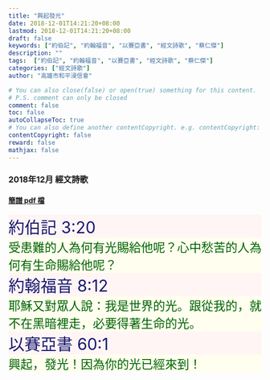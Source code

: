 ```yaml
---
title: "興起發光"
date: 2018-12-01T14:21:20+08:00
lastmod: 2018-12-01T14:21:20+08:00
draft: false
keywords: ["約伯記", "約翰福音", "以賽亞書", "經文詩歌", "蔡仁傑"]
description: ""
tags:  ["約伯記", "約翰福音", "以賽亞書", "經文詩歌", "蔡仁傑"]
categories: ["經文詩歌"]
author: "高雄市和平浸信會"

# You can also close(false) or open(true) something for this content.
# P.S. comment can only be closed
comment: false
toc: false
autoCollapseToc: true
# You can also define another contentCopyright. e.g. contentCopyright: "This is another copyright."
contentCopyright: false
reward: false
mathjax: false
---
```


### 2018年12月 經文詩歌

#### [簡譜 pdf 檔](/pdf-h/h201812.pdf "興起發光")

<div style="background-color:#FFF5F5"><font size="6", color="#191970">
約伯記 3:20
</font>
</div>

<div style="background-color:#FFFEEF"><font size="5", color="#006400">
受患難的人為何有光賜給他呢？心中愁苦的人為何有生命賜給他呢？
</font>
</div>

<div style="background-color:#FFF5F5"><font size="6", color="#191970">
約翰福音 8:12
</font>
</div>

<div style="background-color:#FFFEEF"><font size="5", color="#006400">
耶穌又對眾人說：我是世界的光。跟從我的，就不在黑暗裡走，必要得著生命的光。
</font>
</div>

<div style="background-color:#FFF5F5"><font size="6", color="#191970">
以賽亞書 60:1
</font>
</div>

<div style="background-color:#FFFEEF"><font size="5", color="#006400">
興起，發光！因為你的光已經來到！
</font>
</div>